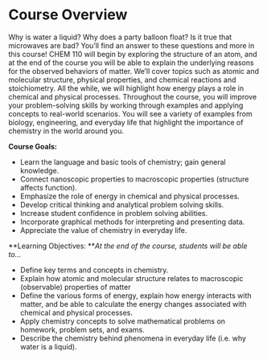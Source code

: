 # Course Overview

Why is water a liquid?  Why does a party balloon float?  Is it true that microwaves are bad?  You’ll find an answer to these questions and more in this course!  CHEM 110 will begin by exploring the structure of an atom, and at the end of the course you will be able to explain the underlying reasons for the observed behaviors of matter.  We’ll cover topics such as atomic and molecular structure, physical properties, and chemical reactions and stoichiometry.  All the while, we will highlight how energy plays a role in chemical and physical processes. Throughout the course, you will improve your problem-solving skills by working through examples and applying concepts to real-world scenarios.  You will see a variety of examples from biology, engineering, and everyday life that highlight the importance of chemistry in the world around you.

**Course Goals:**
* Learn the language and basic tools of chemistry; gain general knowledge.
* Connect nanoscopic properties to macroscopic properties (structure affects function).
* Emphasize the role of energy in chemical and physical processes.
* Develop critical thinking and analytical problem solving skills.
* Increase student confidence in problem solving abilities.
* Incorporate graphical methods for interpreting and presenting data.
* Appreciate the value of chemistry in everyday life.


**Learning Objectives:
**_At the end of the course, students will be able to..._
* Define key terms and concepts in chemistry.
* Explain how atomic and molecular structure relates to macroscopic (observable) properties of matter
* Define the various forms of energy, explain how energy interacts with matter, and be able to calculate the energy changes associated with chemical and physical processes.
* Apply chemistry concepts to solve mathematical problems on homework, problem sets, and exams.
* Describe the chemistry behind phenomena in everyday life (i.e. why water is a liquid).
